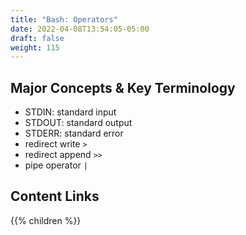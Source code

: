 ```yaml
---
title: "Bash: Operators"
date: 2022-04-08T13:54:05-05:00
draft: false
weight: 115
---
```


## Major Concepts & Key Terminology

- STDIN: standard input
- STDOUT: standard output
- STDERR: standard error
- redirect write `>`
- redirect append `>>`
- pipe operator `|`

## Content Links

{{% children %}}
